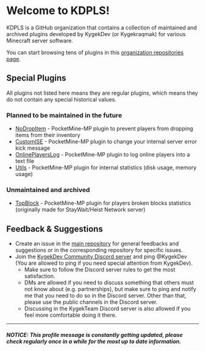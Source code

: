 # Welcome to KDPLS!

KDPLS is a GitHub organization that contains a collection of maintained and archived plugins developed by KygekDev (or Kygekraqmak) for various Minecraft server software.

You can start browsing tens of plugins in this [organization repositories page](https://github.com/orgs/kdpls/repositories).

## Special Plugins

All plugins not listed here means they are regular plugins, which means they do not contain any special historical values.

### Planned to be maintained in the future

- [NoDropItem](https://github.com/kdpls/NoDropItem) - PocketMine-MP plugin to prevent players from dropping items from their inventory
- [CustomISE](https://github.com/kdpls/CustomISE) - PocketMine-MP plugin to change your internal server error kick message
- [OnlinePlayersLog](https://github.com/kdpls/OnlinePlayersLog) - PocketMine-MP plugin to log online players into a text file
- [Utils](https://github.com/kdpls/Utils) - PocketMine-MP plugin for internal statistics (disk usage, memory usage)

### Unmaintained and archived

- [TopBlock](https://github.com/kdpls/TopBlock) - PocketMine-MP plugin for players broken blocks statistics (originally made for StayWait/Heist Network server)

## Feedback & Suggestions

- Create an issue in the [main repository](https://github.com/kdpls/.github/issues) for general feedbacks and suggestions or in the corresponding repository for specific issues.
- Join the [KygekDev Community Discord server](https://discord.gg/TstDS9jZf7) and ping @KygekDev (You are allowed to ping if you need special attention from KygekDev).
  - Make sure to follow the Discord server rules to get the most satisfaction.
  - DMs are allowed if you need to discuss something that others must not know about (e.g. partnerships), but make sure to ping and notify me that you need to do so in the Discord server. Other than that, please use the public channels in the Discord server.
  - Discussing in the KygekTeam Discord server is also allowed if you feel more comfortable doing it there.

---

##### NOTICE: This profile message is constantly getting updated, please check regularly once in a while for the most up to date information.

